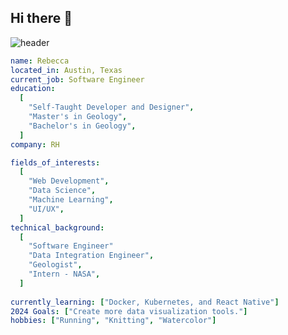 ## Hi there 👋

<!--
**digitalbec/digitalbec** is a ✨ _special_ ✨ repository because its `README.md` (this file) appears on your GitHub profile.

Here are some ideas to get you started:

- 🔭 I’m currently working on ...
- 🌱 I’m currently learning ...
- 👯 I’m looking to collaborate on ...
- 🤔 I’m looking for help with ...
- 💬 Ask me about ...
- 📫 How to reach me: ...
- 😄 Pronouns: ...
- ⚡ Fun fact: ...
-->

![header](https://capsule-render.vercel.app/api?type=waving&color=auto&height=300&section=header&text=Becca's%20Hub&fontSize=90)

```yaml
name: Rebecca
located_in: Austin, Texas
current_job: Software Engineer
education:
  [
    "Self-Taught Developer and Designer",
    "Master's in Geology",
    "Bachelor's in Geology",
  ]
company: RH

fields_of_interests:
  [
    "Web Development",
    "Data Science",
    "Machine Learning",
    "UI/UX",
  ]
technical_background:
  [
    "Software Engineer"
    "Data Integration Engineer",
    "Geologist",
    "Intern - NASA",
  ]
  
currently_learning: ["Docker, Kubernetes, and React Native"]
2024 Goals: ["Create more data visualization tools."]
hobbies: ["Running", "Knitting", "Watercolor"]
```
